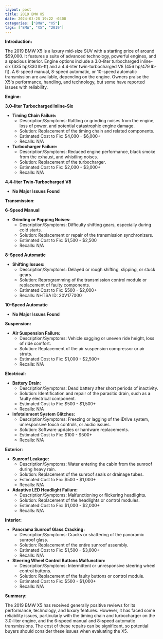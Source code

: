 ```yaml
---
layout: post
title: 2019 BMW X5
date: 2024-03-28 19:22 -0400
categories: ["BMW", "X5"]
tags: ["BMW", "X5", "2019"]
---
```

**Introduction:**

The 2019 BMW X5 is a luxury mid-size SUV with a starting price of around $59,000. It features a suite of advanced technology, powerful engines, and a spacious interior. Engine options include a 3.0-liter turbocharged inline-six (335 hp/330 lb-ft) and a 4.4-liter twin-turbocharged V8 (456 hp/479 lb-ft). A 6-speed manual, 8-speed automatic, or 10-speed automatic transmission are available, depending on the engine. Owners praise the X5's performance, handling, and technology, but some have reported issues with reliability.

**Engine:**

**3.0-liter Turbocharged Inline-Six**

* **Timing Chain Failure:**
    * Description/Symptoms: Rattling or grinding noises from the engine, loss of power, and potential catastrophic engine damage.
    * Solution: Replacement of the timing chain and related components.
    * Estimated Cost to Fix: $4,000 - $6,000+
    * Recalls: N/A
* **Turbocharger Failure:**
    * Description/Symptoms: Reduced engine performance, black smoke from the exhaust, and whistling noises.
    * Solution: Replacement of the turbocharger.
    * Estimated Cost to Fix: $2,000 - $3,000+
    * Recalls: N/A

**4.4-liter Twin-Turbocharged V8**

* **No Major Issues Found**

**Transmission:**

**6-Speed Manual**

* **Grinding or Popping Noises:**
    * Description/Symptoms: Difficulty shifting gears, especially during cold starts.
    * Solution: Replacement or repair of the transmission synchronizers.
    * Estimated Cost to Fix: $1,500 - $2,500
    * Recalls: N/A

**8-Speed Automatic**

* **Shifting Issues:**
    * Description/Symptoms: Delayed or rough shifting, slipping, or stuck gears.
    * Solution: Reprogramming of the transmission control module or replacement of faulty components.
    * Estimated Cost to Fix: $500 - $2,000+
    * Recalls: NHTSA ID: 20V177000

**10-Speed Automatic**

* **No Major Issues Found**

**Suspension:**

* **Air Suspension Failure:**
    * Description/Symptoms: Vehicle sagging or uneven ride height, loss of ride comfort.
    * Solution: Replacement of the air suspension compressor or air struts.
    * Estimated Cost to Fix: $1,000 - $2,500+
    * Recalls: N/A

**Electrical:**

* **Battery Drain:**
    * Description/Symptoms: Dead battery after short periods of inactivity.
    * Solution: Identification and repair of the parasitic drain, such as a faulty electrical component.
    * Estimated Cost to Fix: $500 - $1,500+
    * Recalls: N/A
* **Infotainment System Glitches:**
    * Description/Symptoms: Freezing or lagging of the iDrive system, unresponsive touch controls, or audio issues.
    * Solution: Software updates or hardware replacements.
    * Estimated Cost to Fix: $100 - $500+
    * Recalls: N/A

**Exterior:**

* **Sunroof Leakage:**
    * Description/Symptoms: Water entering the cabin from the sunroof during heavy rain.
    * Solution: Replacement of the sunroof seals or drainage tubes.
    * Estimated Cost to Fix: $500 - $1,000+
    * Recalls: N/A
* **Adaptive LED Headlight Failure:**
    * Description/Symptoms: Malfunctioning or flickering headlights.
    * Solution: Replacement of the headlights or control modules.
    * Estimated Cost to Fix: $1,000 - $2,000+
    * Recalls: N/A

**Interior:**

* **Panorama Sunroof Glass Cracking:**
    * Description/Symptoms: Cracks or shattering of the panoramic sunroof glass.
    * Solution: Replacement of the entire sunroof assembly.
    * Estimated Cost to Fix: $1,500 - $3,000+
    * Recalls: N/A
* **Steering Wheel Control Buttons Malfunction:**
    * Description/Symptoms: Intermittent or unresponsive steering wheel control buttons.
    * Solution: Replacement of the faulty buttons or control module.
    * Estimated Cost to Fix: $500 - $1,000+
    * Recalls: N/A

**Summary:**

The 2019 BMW X5 has received generally positive reviews for its performance, technology, and luxury features. However, it has faced some reliability issues, particularly with the timing chain and turbocharger on the 3.0-liter engine, and the 6-speed manual and 8-speed automatic transmissions. The cost of these repairs can be significant, so potential buyers should consider these issues when evaluating the X5.
